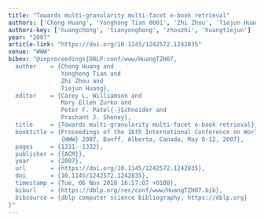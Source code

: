 ```yaml
---
title: "Towards multi-granularity multi-facet e-book retrieval"
authors: ['Chong Huang', 'Yonghong Tian 0001', 'Zhi Zhou', 'Tiejun Huang']
authors-key: ['huangchong', 'tianyonghong', 'zhouzhi', 'huangtiejun']
year: "2007"
article-link: "https://doi.org/10.1145/1242572.1242835"
venue: "WWW"
bibex: "@inproceedings{DBLP:conf/www/HuangTZH07,
  author    = {Chong Huang and
               Yonghong Tian and
               Zhi Zhou and
               Tiejun Huang},
  editor    = {Carey L. Williamson and
               Mary Ellen Zurko and
               Peter F. Patel{-}Schneider and
               Prashant J. Shenoy},
  title     = {Towards multi-granularity multi-facet e-book retrieval},
  booktitle = {Proceedings of the 16th International Conference on World Wide Web,
               {WWW} 2007, Banff, Alberta, Canada, May 8-12, 2007},
  pages     = {1331--1332},
  publisher = {{ACM}},
  year      = {2007},
  url       = {https://doi.org/10.1145/1242572.1242835},
  doi       = {10.1145/1242572.1242835},
  timestamp = {Tue, 06 Nov 2018 16:57:07 +0100},
  biburl    = {https://dblp.org/rec/conf/www/HuangTZH07.bib},
  bibsource = {dblp computer science bibliography, https://dblp.org}
}"
---
```

